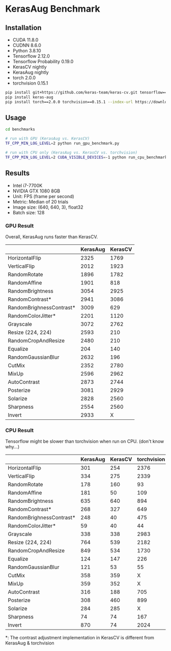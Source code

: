 # KerasAug Benchmark

## Installation

- CUDA 11.8.0
- CUDNN 8.6.0
- Python 3.8.10
- Tensorflow 2.12.0
- Tensorflow Probability 0.19.0
- KerasCV nightly
- KerasAug nightly
- torch 2.0.0
- torchvision 0.15.1

```bash
pip install git+https://github.com/keras-team/keras-cv.git tensorflow==2.12.0 tensorflow_probability==0.19.0 --upgrade
pip install keras-aug
pip install torch==2.0.0 torchvision==0.15.1 --index-url https://download.pytorch.org/whl/cu118
```

## Usage

```bash
cd benchmarks

# run with GPU (KerasAug vs. KerasCV)
TF_CPP_MIN_LOG_LEVEL=2 python run_gpu_benchmark.py

# run with CPU only (KerasAug vs. KerasCV vs. torchvision)
TF_CPP_MIN_LOG_LEVEL=2 CUDA_VISIBLE_DEVICES=-1 python run_cpu_benchmark.py
```

## Results

- Intel i7-7700K
- NVIDIA GTX 1080 8GB
- Unit: FPS (frame per second)
- Metric: Median of 20 trials
- Image size: (640, 640, 3), float32
- Batch size: 128

### GPU Result

Overall, KerasAug runs faster than KerasCV.

||KerasAug|KerasCV|
|-|-|-|
|HorizontalFlip|2325|1769|
|VerticalFlip|2012|1923|
|RandomRotate|1896|1782|
|RandomAffine|1901|818|
|RandomBrightness|3054|2925|
|RandomContrast\*|2941|3086|
|RandomBrighnessContrast\*|3009|629|
|RandomColorJitter\*|2201|1120|
|Grayscale|3072|2762|
|Resize (224, 224)|2593|210|
|RandomCropAndResize|2480|210|
|Equalize|204|140|
|RandomGaussianBlur|2632|196|
|CutMix|2352|2780|
|MixUp|2596|2962|
|AutoContrast|2873|2744|
|Posterize|3081|2929|
|Solarize|2828|2560|
|Sharpness|2554|2560|
|Invert|2933|X|

### CPU Result

Tensorflow might be slower than torchvision when run on CPU. (don't know why...)

||KerasAug|KerasCV|torchvision|
|-|-|-|-|
|HorizontalFlip|301|254|2376|
|VerticalFlip|334|275|2339|
|RandomRotate|178|160|93|
|RandomAffine|181|50|109|
|RandomBrightness|635|640|894|
|RandomContrast\*|268|327|649|
|RandomBrighnessContrast\*|248|40|475|
|RandomColorJitter\*|59|40|44|
|Grayscale|338|338|2983|
|Resize (224, 224)|764|539|2182|
|RandomCropAndResize|849|534|1730|
|Equalize|124|147|226|
|RandomGaussianBlur|121|53|55|
|CutMix|358|359|X|
|MixUp|359|352|X|
|AutoContrast|316|188|705|
|Posterize|308|460|899|
|Solarize|284|285|X|
|Sharpness|74|74|167|
|Invert|870|74|2024|

\*: The contrast adjustment implementation in KerasCV is different from KerasAug & torchvision
